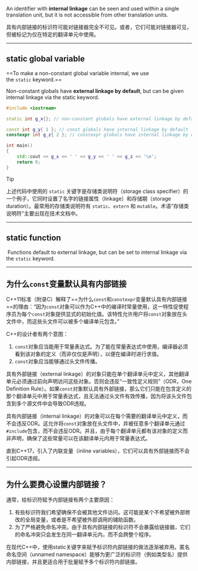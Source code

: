 
An identifier with **internal linkage** can be seen and used within a single translation unit, but it is not accessible from other translation units.

具有内部链接的标识符可能对链接器完全不可见。或者，它们可能对链接器可见，但被标记为仅在特定的翻译单元中使用。

---
## static global variable

==To make a non-constant global variable internal, we use the `static` keyword.== 

Non-constant globals have **external linkage by default**, but can be given internal linkage via the static keyword.

```cpp
#include <iostream>

static int g_x{}; // non-constant globals have external linkage by default, but can be given internal linkage via the static keyword

const int g_y{ 1 }; // const globals have internal linkage by default
constexpr int g_z{ 2 }; // constexpr globals have internal linkage by default

int main()
{
    std::cout << g_x << ' ' << g_y << ' ' << g_z << '\n';
    return 0;
}
```

> [!Tip]
> 上述代码中使用的 `static` 关键字是存储类说明符（storage class specifier）的一个例子，它同时设置了名字的链接属性（linkage）和存储期（storage duration）。最常用的存储类说明符有 `static`、`extern` 和 `mutable`。术语“存储类说明符”主要出现在技术文档中。 

---
## static function

 Functions default to external linkage, but can be set to internal linkage via the `static` keyword.

---
## 为什么`const`变量默认具有内部链接

C++11标准（附录C）解释了==为什么`const`和`constexpr`变量默认具有内部链接==的理由：“因为`const`对象可以作为C++中的编译时常量使用，这一特性促使程序员为每个`const`对象提供显式的初始化值。该特性允许用户将`const`对象放在头文件中，而这些头文件可以被多个编译单元包含。”

C++的设计者有两个意图：
1. `const`对象应当能用于常量表达式。为了能在常量表达式中使用，编译器必须看到该对象的定义（而非仅仅是声明），以便在编译时进行求值。
2. `const`对象应当能够通过头文件传播。

具有外部链接（external linkage）的对象只能在单个翻译单元中定义，其他翻译单元必须通过前向声明访问这些对象。否则会违反“一致性定义规则”（ODR，One Definition Rule）。如果`const`对象默认具有外部链接，那么它们只能在包含定义的那个翻译单元中用于常量表达式，且无法通过头文件有效传播，因为将该头文件包含到多个源文件中会导致ODR违规。

具有内部链接（internal linkage）的对象可以在每个需要的翻译单元中定义，而不会违反ODR。这允许将`const`对象放在头文件中，并被任意多个翻译单元通过`#include`包含，而不会违反ODR。并且，由于每个翻译单元都有该对象的定义而非声明，确保了这些常量可以在该翻译单元内用于常量表达式。

直到C++17，引入了内联变量（inline variables），它们可以具有外部链接而不会引起ODR违规。

---
## 为什么要费心设置内部链接？

通常，给标识符赋予内部链接有两个主要原因：

1. 有些标识符我们希望确保不会被其他文件访问。这可能是某个不希望被外部修改的全局变量，或者是不希望被外部调用的辅助函数。
2. 为了严格避免命名冲突。由于具有内部链接的标识符不会暴露给链接器，它们的命名冲突只会发生在同一翻译单元内，而不会跨整个程序。

在现代C++中，使用static关键字来赋予标识符内部链接的做法逐渐被弃用。匿名命名空间（unnamed namespace）能够为更广泛的标识符（例如类型名）提供内部链接，并且更适合用于批量赋予多个标识符内部链接。
